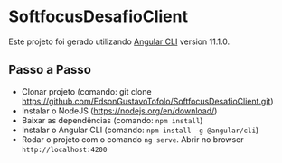 # SoftfocusDesafioClient

Este projeto foi gerado utilizando [Angular CLI](https://github.com/angular/angular-cli) version 11.1.0.

## Passo a Passo

* Clonar projeto (comando: git clone https://github.com/EdsonGustavoTofolo/SoftfocusDesafioClient.git)
* Instalar o NodeJS (https://nodejs.org/en/download/)
* Baixar as dependências (comando: `npm install`)
* Instalar o Angular CLI (comando: `npm install -g @angular/cli`)
* Rodar o projeto com o comando `ng serve`. Abrir no browser `http://localhost:4200`

